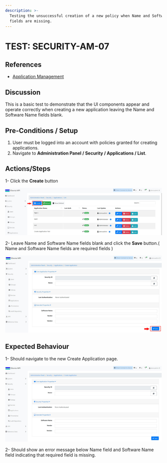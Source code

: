 ```yaml
---
description: >-
  Testing the unsuccessful creation of a new policy when Name and Software Name
  fields are missing.
---
```


# TEST: SECURITY-AM-07

## References

* [Application Management](broken-reference)

## Discussion

This is a basic test to demonstrate that the UI components appear and operate correctly when creating a new application leaving the Name and Software Name fields blank.



## **Pre-Conditions / Setup**

1. User must be logged into an account with policies granted for creating applications.
2. Navigate to **Administration Panel / Security / Applications / List**.

## Actions/Steps

1- Click the **Create** button

![](<../../../../../../../../../.gitbook/assets/1 (9).jpg>)

2- Leave Name and Software Name fields blank and click the **Save** button.( Name and Software Name fields are required fields )&#x20;

![](<../../../../../../../../../.gitbook/assets/3 (4).jpg>)

## Expected Behaviour

1- Should navigate to the new Create Application page.

![](<../../../../../../../../../.gitbook/assets/2 (6).jpg>)

2- Should show an error message below Name field and Software Name field indicating that required field is missing.
